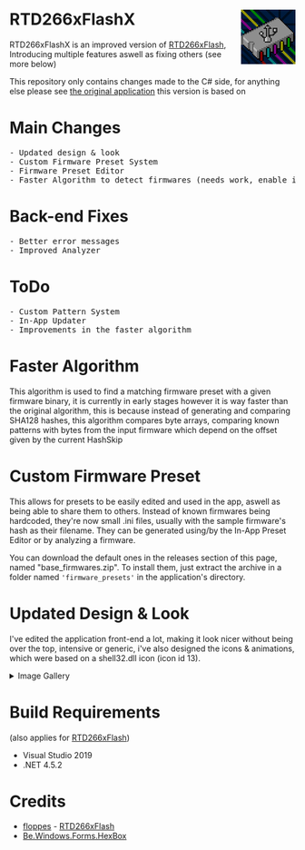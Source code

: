 # <img src="icon_anim.gif" align="right">RTD266xFlashX
RTD266xFlashX is an improved version of <a href="https://github.com/floppes/RTD266xFlash">RTD266xFlash</a>, Introducing multiple features aswell as fixing others (see more below)

This repository only contains changes made to the C# side, for anything else please see <a href="https://github.com/floppes/RTD266xFlash">the original application</a> this version is based on

# Main Changes
<pre>
- Updated design & look
- Custom Firmware Preset System
- Firmware Preset Editor
- Faster Algorithm to detect firmwares (needs work, enable it by going in the 'Options' menu)
</pre>

# Back-end Fixes
<pre>
- Better error messages
- Improved Analyzer
</pre>

# ToDo
<pre>
- Custom Pattern System
- In-App Updater
- Improvements in the faster algorithm
</pre>

# Faster Algorithm
This algorithm is used to find a matching firmware preset with a given firmware binary, it is currently in early stages however it is way faster than the original algorithm, this is because instead of generating and comparing SHA128 hashes, this algorithm compares byte arrays, comparing known patterns with bytes from the input firmware which depend on the offset given by the current HashSkip

# Custom Firmware Preset
This allows for presets to be easily edited and used in the app, aswell as being able to share them to others. Instead of known firmwares being hardcoded, they're now small .ini files, usually with the sample firmware's hash as their filename. They can be generated using/by the In-App Preset Editor or by analyzing a firmware.

You can download the default ones in the releases section of this page, named "base_firmwares.zip".
To install them, just extract the archive in a folder named `'firmware_presets'` in the application's directory.

# Updated Design & Look
I've edited the application front-end a lot, making it look nicer without being over the top, intensive or generic, i've also designed the icons & animations, which were based on a shell32.dll icon (icon id 13).

<details>
  <summary>Image Gallery</summary>
  <img src="img/preview.PNG"></br>
  <img src="icon_anim_noMotherboard.gif"></br>
  <img src="icon.png"></br>
  <img src="icon_noMotherboard.png"></br>
  <img src="icon_base.png"></br>
</details>

# Build Requirements
(also applies for <a href="https://github.com/floppes/RTD266xFlash">RTD266xFlash</a>)
- Visual Studio 2019
- .NET 4.5.2

# Credits
- <a href="https://github.com/floppes/">floppes</a> - <a href="https://github.com/floppes/RTD266xFlash">RTD266xFlash</a>
- <a href="https://sourceforge.net/projects/hexbox/">Be.Windows.Forms.HexBox</a>
